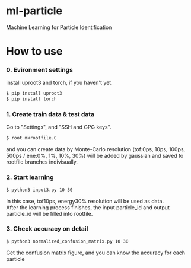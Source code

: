 # ml-particle

Machine Learning for Particle Identification

# How to use  
### 0. Evironment settings
install uproot3 and torch, if you haven't yet.
```sh
$ pip install uproot3
$ pip install torch
```

### 1. Create train data & test data

Go to "Settings", and "SSH and GPG keys".
```sh
$ root mkrootfile.C
```
 and you can create data by Monte-Carlo
resolution (tof:0ps, 10ps, 100ps, 500ps / ene:0%, 1%, 10%, 30%) will be added by gaussian and saved to rootfile branches indivisually. 

### 2. Start learning

```sh
$ python3 input3.py 10 30
```

In this case, tof10ps, energy30% resolution will be used as data.<br>
After the learning process finishes, the input particle_id and output particle_id will be filled into rootfile.

### 3. Check accuracy on detail

```sh
$ python3 normalized_confusion_matrix.py 10 30
```

Get the confusion matrix figure, and you can know the accuracy for each particle 
  
 

